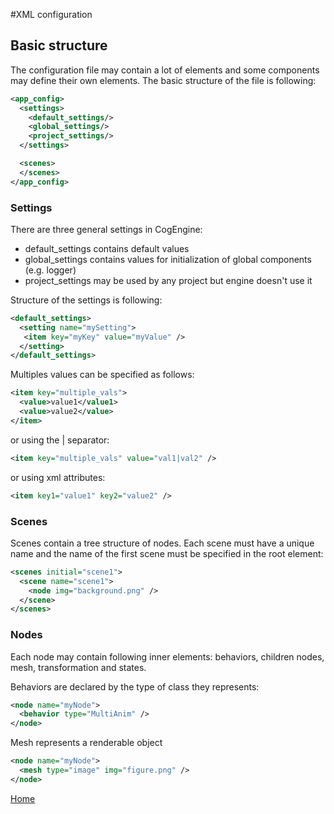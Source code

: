 #XML configuration

## Basic structure

The configuration file may contain a lot of elements and some components may define their own elements. The basic structure of the file is following:

```xml
<app_config>
  <settings>
    <default_settings/>
    <global_settings/>
    <project_settings/>
  </settings>

  <scenes>
  </scenes>
</app_config>
```

### Settings

There are three general settings in CogEngine:
* default_settings contains default values
* global_settings contains values for initialization of global components (e.g. logger)
* project_settings may be used by any project but engine doesn't use it

Structure of the settings is following:


```xml
<default_settings>
  <setting name="mySetting">
   <item key="myKey" value="myValue" />
  </setting>
</default_settings>
```

Multiples values can be specified as follows:


```xml
<item key="multiple_vals">
  <value>value1</value1>
  <value>value2</value>
</item>
```

or using the | separator:

```xml
<item key="multiple_vals" value="val1|val2" />
```
or using xml attributes:


```xml
<item key1="value1" key2="value2" />
```

### Scenes

Scenes contain a tree structure of nodes. Each scene must have a unique name and the name of the first scene must be specified in the root element:

```xml
<scenes initial="scene1">
  <scene name="scene1">
    <node img="background.png" />
  </scene>
</scenes>
```

### Nodes

Each node may contain following inner elements: behaviors, children nodes, mesh, transformation and states.

Behaviors are declared by the type of class they represents:


```xml
<node name="myNode">
  <behavior type="MultiAnim" />
</node>
```

Mesh represents a renderable object


```xml
<node name="myNode">
  <mesh type="image" img="figure.png" />
</node>
```


[Home](Readme.md)

